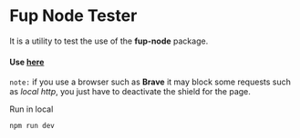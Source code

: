 # Fup Node Tester

It is a utility to test the use of the **fup-node** package.

#### Use [here](https://daniel1zzz.github.io/fup-node-tester)

`note:` if you use a browser such as **Brave** it may block some requests such as *local http*, you just have to deactivate the shield for the page.

Run in local
```sh
npm run dev
```

